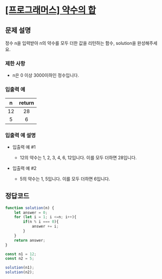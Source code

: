 # [\[프로그래머스\] 약수의 합](https://programmers.co.kr/learn/courses/30/lessons/12928)

## 문제 설명
정수 n을 입력받아 n의 약수를 모두 더한 값을 리턴하는 함수, solution을 완성해주세요.

### 제한 사항
- n은 0 이상 3000이하인 정수입니다.

### 입출력 예
n | return
:---: | :---:
12 | 28
5 | 6

### 입출력 예 설명
- 입출력 예 #1
    - 12의 약수는 1, 2, 3, 4, 6, 12입니다. 이를 모두 더하면 28입니다.

- 입출력 예 #2
    - 5의 약수는 1, 5입니다. 이를 모두 더하면 6입니다.

## 정답코드

```javascript
function solution(n) {
    let answer = 0;
    for (let i = 1; i <=n; i++){
        if(n % i === 0){
            answer += i;
        }
    }
    return answer;
}

const n1 = 12;
const n2 = 5;

solution(n1);
solution(n2);
```
